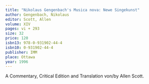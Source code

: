```yaml
---
title: "Nikolaus Gengenbach's Musica nova: Newe Singekunst"
author: Gengenbach, Nikolaus
editor: Scott, Allen
volume: XIV
pages: vi + 293
size: 32
price: 120
isbn13: 978-0-931902-44-4
isbn10: 0-931902-44-4
publisher: IMM
place: Ottawa
year: 1996
---
```

A Commentary, Critical Edition and Translation von/by Allen Scott.
